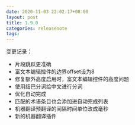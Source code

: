 ```yaml
---
date: 2020-11-03 22:02:17+08:00
layout: post
title: 1.9.0
categories: releasenote
tags: 
---
```


变更记录：

* 片段跳跃更准确
* 富文本编辑控件的边界offset设为8
* 修复额外高度启用时，富文本编辑控件的高度问题
* 使用结巴分词给中文进行分词
* 优化自动完成
* 匹配的术语条目也会添加进自动完成列表
* 机器翻译预翻译的间隔时间单位改成毫秒
* 新的机器翻译插件